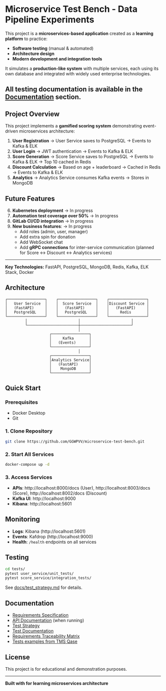 # Microservice Test Bench - Data Pipeline Experiments

This project is a **microservices-based application** created as a **learning platform** to practice:

- **Software testing** (manual & automated)
- **Architecture design**
- **Modern development and integration tools**

It simulates a **production-like system** with multiple services, each using its own database and integrated with widely used enterprise technologies.

All testing documentation is available in the [Documentation](#documentation) section.
---

## Project Overview

This project implements a **gamified scoring system** demonstrating event-driven microservices architecture:

1. **User Registration** → User Service saves to PostgreSQL → Events to Kafka & ELK
2. **User Login** → JWT authentication → Events to Kafka & ELK  
3. **Score Generation** → Score Service saves to PostgreSQL → Events to Kafka & ELK → Top 10 cached in Redis
4. **Discount Calculation** → Based on age + leaderboard → Cached in Redis → Events to Kafka & ELK
5. **Analytics** → Analytics Service consumes Kafka events → Stores in MongoDB

## Future Features

6. **Kubernetes deployment** → In progress  
7. **Automation test coverage over 50%** → In progress  
8. **GitLab CI/CD integration** → In progress  
9. **New business features**:  -> In progress
   - Add roles (admin, user, manager)  
   - Add extra spin for donation  
   - Add WebSocket chat  
   - Add **gRPC connections** for inter-service communication (planned for Score ↔ Discount ↔ Analytics services) 

---

**Key Technologies:** FastAPI, PostgreSQL, MongoDB, Redis, Kafka, ELK Stack, Docker


## Architecture

```
┌─────────────────┐    ┌─────────────────┐    ┌─────────────────┐
│   User Service  │    │  Score Service  │    │Discount Service │
│   (FastAPI)     │    │   (FastAPI)     │    │   (FastAPI)     │
│   PostgreSQL    │    │   PostgreSQL    │    │     Redis       │
└─────────────────┘    └─────────────────┘    └─────────────────┘
         │                       │                       │
         └───────────────────────┼───────────────────────┘
                                 │
                    ┌─────────────────┐
                    │     Kafka       │
                    │   (Events)      │
                    └─────────────────┘
                                 │
                    ┌─────────────────┐
                    │Analytics Service│
                    │   (FastAPI)     │
                    │    MongoDB      │
                    └─────────────────┘
```

## Quick Start

### Prerequisites
- Docker Desktop
- Git

### 1. Clone Repository
```bash
git clone https://github.com/GGWPVV/microservice-test-bench.git
```

### 2. Start All Services
```bash
docker-compose up -d
```

### 3. Access Services
- **APIs**: http://localhost:8000/docs (User), http://localhost:8003/docs (Score), http://localhost:8002/docs (Discount)
- **Kafka UI**: http://localhost:9000
- **Kibana**: http://localhost:5601

##  Monitoring

- **Logs**: Kibana (http://localhost:5601)
- **Events**: Kafdrop (http://localhost:9000)
- **Health**: `/health` endpoints on all services

##  Testing

```bash
cd tests/
pytest user_service/unit_tests/
pytest score_service/integration_tests/
```

See [docs/test_strategy.md](docs/test_strategy.md) for details.

##  Documentation

- [Requirements Specification](docs/requirements.md)
- [API Documentation](http://localhost:8000/docs) (when running)
- [Test Strategy](docs/test_strategy.md)
- [Test Documentation](tests)
- [Requirements Traceability Matrix](https://www.notion.so/25e317ee517d806fb731c16fb6f0ac5d?v=25e317ee517d80f8a008000c4f15e1a6&source=copy_link)
- [Tests examples from TMS Qase](./tests/Tests%20from%20Qase%20TMS/)
##  License

This project is for educational and demonstration purposes.

---

**Built with for learning microservices architecture**